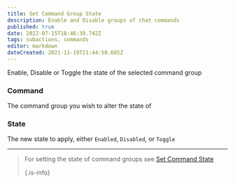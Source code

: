 ```yaml
---
title: Set Command Group State
description: Enable and Disable groups of chat commands
published: true
date: 2022-07-15T18:46:39.742Z
tags: subactions, commands
editor: markdown
dateCreated: 2021-11-19T21:44:58.665Z
---
```


Enable, Disable or Toggle the state of the selected command group

### Command

The command group you wish to alter the state of

### State

The new state to apply, either `Enabled`, `Disabled`, or `Toggle`

***

> For setting the state of command groups see [Set Command State](/Sub-Actions/command-state) 
> 
> {.is-info}